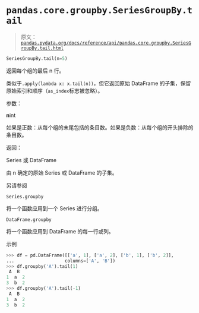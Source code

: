 # `pandas.core.groupby.SeriesGroupBy.tail`

> 原文：[`pandas.pydata.org/docs/reference/api/pandas.core.groupby.SeriesGroupBy.tail.html`](https://pandas.pydata.org/docs/reference/api/pandas.core.groupby.SeriesGroupBy.tail.html)

```py
SeriesGroupBy.tail(n=5)
```

返回每个组的最后 n 行。

类似于`.apply(lambda x: x.tail(n))`，但它返回原始 DataFrame 的子集，保留原始索引和顺序（`as_index`标志被忽略）。

参数：

**n**int

如果是正数：从每个组的末尾包括的条目数。如果是负数：从每个组的开头排除的条目数。

返回：

Series 或 DataFrame

由 n 确定的原始 Series 或 DataFrame 的子集。

另请参阅

`Series.groupby`

将一个函数应用到一个 Series 进行分组。

`DataFrame.groupby`

将一个函数应用到 DataFrame 的每一行或列。

示例

```py
>>> df = pd.DataFrame([['a', 1], ['a', 2], ['b', 1], ['b', 2]],
...                   columns=['A', 'B'])
>>> df.groupby('A').tail(1)
 A  B
1  a  2
3  b  2
>>> df.groupby('A').tail(-1)
 A  B
1  a  2
3  b  2 
```
